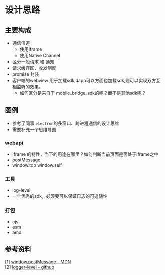 # 设计思路
## 主要构成
* 通信信道
    * 使用Iframe
    * 使用Native Channel
* 区分一般请求 和 通知
* 请求缓存区，收发制度
* promise 封装
* 客户端的webview 用于加载sdk,dapp可以方面也加载sdk,则可以实现双方互相监听的效果。
    * 如何区分是来自于 mobile_bridge_sdk的呢？而不是其他sdk呢？

## 图例
* 参考了同事 `electron`的多窗口、跨进程通信的设计思维    
* 需要补充一个思维导图      

### webapi 
* Iframe 的特性，当下的用途在哪里？如何判断当前页面是否处于Iframe之中
* postMessage
* window.top window.self

### 工具
* log-level
 * 一个优秀的sdk，必须要可以保证日志的可追随性
 
### 打包
* cjs
* esm
* amd

## 参考资料
[1] [window.postMessage - MDN](https://developer.mozilla.org/zh-CN/docs/Web/API/Window/postMessage)      
[2] [logger-level - github](https://github.com/pimterry/loglevel)
